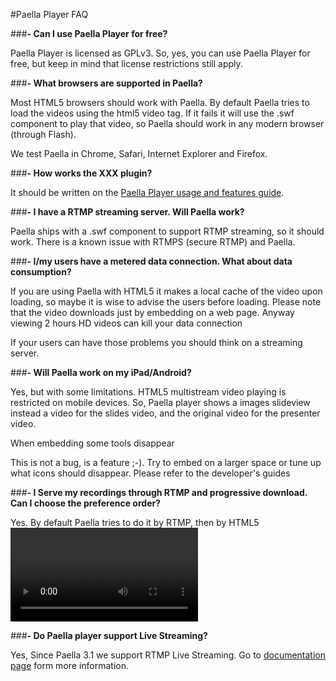 #Paella Player FAQ

###**- Can I use Paella Player for free?**

Paella Player is licensed as GPLv3. So, yes, you can use Paella Player for free, but keep in mind that license restrictions still apply.

###**- What browsers are supported in Paella?**

Most HTML5 browsers should work with Paella. By default Paella tries to load the videos using the html5 video tag. If it fails it will use the .swf component to play that video, so Paella should work in any modern browser (through Flash).

We test Paella in Chrome, Safari, Internet Explorer and Firefox.

###**- How works the XXX plugin?**

It should be written on the [Paella Player usage and features guide](plugin_creation.md).

###**- I have a RTMP streaming server. Will Paella work?**

Paella ships with a .swf component to support RTMP streaming, so it should work. There is a known issue with RTMPS (secure RTMP) and Paella.

###**- I/my users have a metered data connection. What about data consumption?**

If you are using Paella with HTML5 it makes a local cache of the video upon loading, so maybe it is wise to advise the users before loading. Please note that the video downloads just by embedding on a web page. Anyway viewing 2 hours HD videos can kill your data connection

If your users can have those problems you should think on a streaming server.

###**- Will Paella work on my iPad/Android?**

Yes, but with some limitations. HTML5 multistream video playing is restricted on mobile devices. So, Paella player shows a images slideview instead a video for the slides video, and the original video for the presenter video.

When embedding some tools disappear

This is not a bug, is a feature ;-). Try to embed on a larger space or tune up what icons should disappear. Please refer to the developer's guides

###**- I Serve my recordings through RTMP and progressive download. Can I choose the preference order?**

Yes. By default Paella tries to do it by RTMP, then by HTML5 <video> tag and as the last option through flash. You can change the order of these options in the config file, as described in the [Paella Player configuration guide](config.md).

###**- Do Paella player support Live Streaming?**

Yes, Since Paella 3.1 we support RTMP Live Streaming. Go to [documentation page](README.md) form more information.
